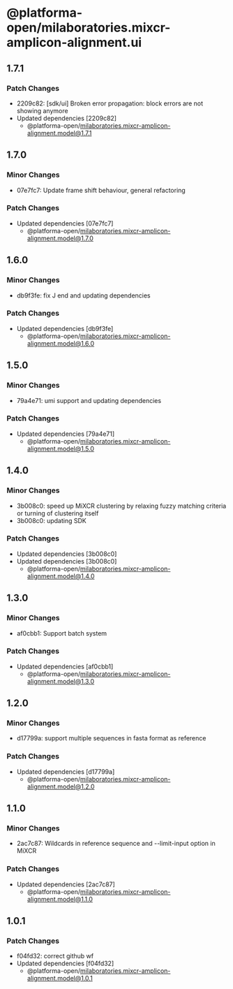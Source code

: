 # @platforma-open/milaboratories.mixcr-amplicon-alignment.ui

## 1.7.1

### Patch Changes

- 2209c82: [sdk/ui] Broken error propagation: block errors are not showing anymore
- Updated dependencies [2209c82]
  - @platforma-open/milaboratories.mixcr-amplicon-alignment.model@1.7.1

## 1.7.0

### Minor Changes

- 07e7fc7: Update frame shift behaviour, general refactoring

### Patch Changes

- Updated dependencies [07e7fc7]
  - @platforma-open/milaboratories.mixcr-amplicon-alignment.model@1.7.0

## 1.6.0

### Minor Changes

- db9f3fe: fix J end and updating dependencies

### Patch Changes

- Updated dependencies [db9f3fe]
  - @platforma-open/milaboratories.mixcr-amplicon-alignment.model@1.6.0

## 1.5.0

### Minor Changes

- 79a4e71: umi support and updating dependencies

### Patch Changes

- Updated dependencies [79a4e71]
  - @platforma-open/milaboratories.mixcr-amplicon-alignment.model@1.5.0

## 1.4.0

### Minor Changes

- 3b008c0: speed up MiXCR clustering by relaxing fuzzy matching criteria or turning of clustering itself
- 3b008c0: updating SDK

### Patch Changes

- Updated dependencies [3b008c0]
- Updated dependencies [3b008c0]
  - @platforma-open/milaboratories.mixcr-amplicon-alignment.model@1.4.0

## 1.3.0

### Minor Changes

- af0cbb1: Support batch system

### Patch Changes

- Updated dependencies [af0cbb1]
  - @platforma-open/milaboratories.mixcr-amplicon-alignment.model@1.3.0

## 1.2.0

### Minor Changes

- d17799a: support multiple sequences in fasta format as reference

### Patch Changes

- Updated dependencies [d17799a]
  - @platforma-open/milaboratories.mixcr-amplicon-alignment.model@1.2.0

## 1.1.0

### Minor Changes

- 2ac7c87: Wildcards in reference sequence and --limit-input option in MiXCR

### Patch Changes

- Updated dependencies [2ac7c87]
  - @platforma-open/milaboratories.mixcr-amplicon-alignment.model@1.1.0

## 1.0.1

### Patch Changes

- f04fd32: correct github wf
- Updated dependencies [f04fd32]
  - @platforma-open/milaboratories.mixcr-amplicon-alignment.model@1.0.1
